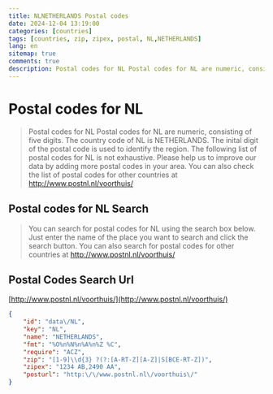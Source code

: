 ```yaml
---
title: NLNETHERLANDS Postal codes 
date: 2024-12-04 13:19:00
categories: [countries]
tags: [countries, zip, zipex, postal, NL,NETHERLANDS]
lang: en
sitemap: true
comments: true
description: Postal codes for NL Postal codes for NL are numeric, consisting of five digits. The country code of NL is NETHERLANDS. The inital digit of the postal code is used to identify the region. The following list of postal codes for NL is not exhaustive. Please help us to improve our data by adding more postal codes in your area. You can also check the list of postal codes for other countries at http://www.postnl.nl/voorthuis/
---
```


# Postal codes for NL
> Postal codes for NL Postal codes for NL are numeric, consisting of five digits. The country code of NL is NETHERLANDS. The inital digit of the postal code is used to identify the region. The following list of postal codes for NL is not exhaustive. Please help us to improve our data by adding more postal codes in your area. You can also check the list of postal codes for other countries at http://www.postnl.nl/voorthuis/

## Postal codes for NL Search 
> You can search for postal codes for NL using the search box below. Just enter the name of the place you want to search and click the search button. You can also search for postal codes for other countries at http://www.postnl.nl/voorthuis/

## Postal Codes Search Url

[http://www.postnl.nl/voorthuis/](http://www.postnl.nl/voorthuis/)
```json
{
    "id": "data\/NL",
    "key": "NL",
    "name": "NETHERLANDS",
    "fmt": "%O%n%N%n%A%n%Z %C",
    "require": "ACZ",
    "zip": "[1-9]\\d{3} ?(?:[A-RT-Z][A-Z]|S[BCE-RT-Z])",
    "zipex": "1234 AB,2490 AA",
    "posturl": "http:\/\/www.postnl.nl\/voorthuis\/"
}
```
